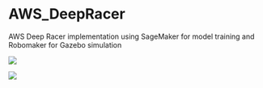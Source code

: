 # AWS_DeepRacer
AWS Deep Racer implementation using SageMaker for model training and Robomaker for Gazebo simulation

![](deepracer1.gif)

![](hyperameters.png)
